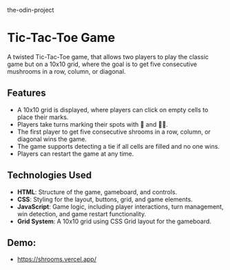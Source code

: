 the-odin-project

# Tic-Tac-Toe Game

A twisted Tic-Tac-Toe game, that allows two players to play the classic game but on a 10x10 grid, where the goal is to get five consecutive mushrooms in a row, column, or diagonal.

## Features

- A 10x10 grid is displayed, where players can click on empty cells to place their marks.
- Players take turns marking their spots with 🍄 and 🍄‍🟫.
- The first player to get five consecutive shrooms in a row, column, or diagonal wins the game.
- The game supports detecting a tie if all cells are filled and no one wins.
- Players can restart the game at any time.

## Technologies Used

- **HTML**: Structure of the game, gameboard, and controls.
- **CSS**: Styling for the layout, buttons, grid, and game elements.
- **JavaScript**: Game logic, including player interactions, turn management, win detection, and game restart functionality.
- **Grid System**: A 10x10 grid using CSS Grid layout for the gameboard.

## Demo: 
- https://shrooms.vercel.app/

